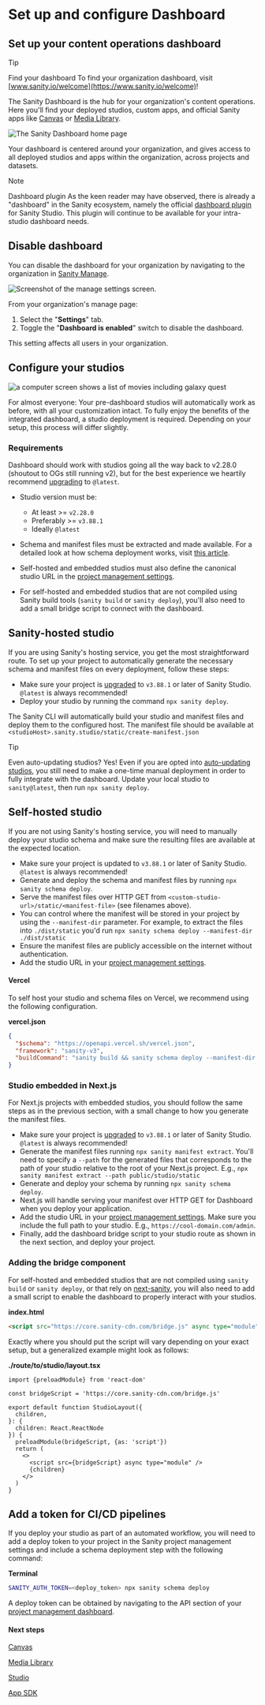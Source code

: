 # Set up and configure Dashboard

## Set up your content operations dashboard

> [!TIP]
> Find your dashboard
> To find your organization dashboard, visit [www.sanity.io/welcome](https://www.sanity.io/welcome)!

The Sanity Dashboard is the hub for your organization's content operations. Here you'll find your deployed studios, custom apps, and official Sanity apps like [Canvas](/docs/canvas) or [Media Library](/docs/media-library).

![The Sanity Dashboard home page](https://cdn.sanity.io/images/3do82whm/next/acb30da7d5120de7fa8c38ad8fd71235098d76b2-1256x965.png)

Your dashboard is centered around your organization, and gives access to all deployed studios and apps within the organization, across projects and datasets.

> [!NOTE]
> Dashboard plugin
> As the keen reader may have observed, there is already a "dashboard" in the Sanity ecosystem, namely the official [dashboard plugin](/docs/studio/dashboard) for Sanity Studio. This plugin will continue to be available for your intra-studio dashboard needs.

## Disable dashboard

You can disable the dashboard for your organization by navigating to the organization in [Sanity Manage](https://www.sanity.io/manage).

![Screenshot of the manage settings screen.](https://cdn.sanity.io/images/3do82whm/next/0d5bc2581522298518ade2793794c8bf25906b1a-2572x1130.png)

From your organization's manage page:

1. Select the "**Settings**" tab.
2. Toggle the "**Dashboard is enabled**" switch to disable the dashboard.

This setting affects all users in your organization.

## Configure your studios

![a computer screen shows a list of movies including galaxy quest](https://cdn.sanity.io/images/3do82whm/next/2c70c211650d4f8368bafef8c24eabbbdebb959e-1250x920.png)

For almost everyone: Your pre-dashboard studios will automatically work as before, with all your customization intact. To fully enjoy the benefits of the integrated dashboard, a studio deployment is required. Depending on your setup, this process will differ slightly.

### Requirements

Dashboard should work with studios going all the way back to v2.28.0 (shoutout to OGs still running v2), but for the best experience we heartily recommend [upgrading](/docs/studio/upgrade) to `@latest`.

- Studio version must be:
  - At least >= `v2.28.0`
  - Preferably >= `v3.88.1`
  - Ideally `@latest`

- Schema and manifest files must be extracted and made available. For a detailed look at how schema deployment works, visit [this article](/docs/apis-and-sdks/schema-deployment).
- Self-hosted and embedded studios must also define the canonical studio URL in the [project management settings](https://sanity.io/manage).
- For self-hosted and embedded studios that are not compiled using Sanity build tools (`sanity build` or `sanity deploy`), you'll also need to add a small bridge script to connect with the dashboard.

## Sanity-hosted studio

If you are using Sanity's hosting service, you get the most straightforward route. To set up your project to automatically generate the necessary schema and manifest files on every deployment, follow these steps:

- Make sure your project is [upgraded](/docs/studio/upgrade) to `v3.88.1` or later of Sanity Studio. `@latest` is always recommended!
- Deploy your studio by running the command `npx sanity deploy`.

The Sanity CLI will automatically build your studio and manifest files and deploy them to the configured host. The manifest file should be available at `<studioHost>.sanity.studio/static/create-manifest.json`

> [!TIP]
> Even auto-updating studios?
> Yes! Even if you are opted into [auto-updating studios](/docs/studio/latest-version-of-sanity), you still need to make a one-time manual deployment in order to fully integrate with the dashboard.
> Update your local studio to `sanity@latest`, then run `npx sanity deploy`.

## Self-hosted studio

If you are not using Sanity's hosting service, you will need to manually deploy your studio schema and make sure the resulting files are available at the expected location.

- Make sure your project is updated to `v3.88.1` or later of Sanity Studio. `@latest` is always recommended!
- Generate and deploy the schema and manifest files by running `npx sanity schema deploy`.
- Serve the manifest files over HTTP GET from `<custom-studio-url>/static/<manifest-file>` (see filenames above).
- You can control where the manifest will be stored in your project by using the `--manifest-dir` parameter. For example, to extract the files into `./dist/static` you'd run `npx sanity schema deploy --manifest-dir ./dist/static`
- Ensure the manifest files are publicly accessible on the internet without authentication.
- Add the studio URL in your [project management settings](https://sanity.io/manage).

#### Vercel

To self host your studio and schema files on Vercel, we recommend using the following configuration.

**vercel.json**

```json
{
  "$schema": "https://openapi.vercel.sh/vercel.json",
  "framework": "sanity-v3",
  "buildCommand": "sanity build && sanity schema deploy --manifest-dir ./dist/static"
}
```

### Studio embedded in Next.js

For Next.js projects with embedded studios, you should follow the same steps as in the previous section, with a small change to how you generate the manifest files.

- Make sure your project is [upgraded](/docs/studio/upgrade) to `v3.88.1` or later of Sanity Studio. `@latest` is always recommended!
- Generate the manifest files running `npx sanity manifest extract`. You'll need to specify a `--path` for the generated files that corresponds to the path of your studio relative to the root of your Next.js project. E.g., `npx sanity manifest extract --path public/studio/static`
- Generate and deploy your schema by running `npx sanity schema deploy`.
- Next.js will handle serving your manifest over HTTP GET for Dashboard when you deploy your application.
- Add the studio URL in your [project management settings](https://sanity.io/manage). Make sure you include the full path to your studio. E.g., `https://cool-domain.com/admin`.
- Finally, add the dashboard bridge script to your studio route as shown in the next section, and deploy your project.

### Adding the bridge component

For self-hosted and embedded studios that are not compiled using `sanity build` or `sanity deploy`, or that rely on [next-sanity](https://github.com/sanity-io/next-sanity), you will also need to add a small script to enable the dashboard to properly interact with your studios.

**index.html**

```html
<script src="https://core.sanity-cdn.com/bridge.js" async type="module" />
```

Exactly where you should put the script will vary depending on your exact setup, but a generalized example might look as follows:

**./route/to/studio/layout.tsx**

```tsx
import {preloadModule} from 'react-dom'

const bridgeScript = 'https://core.sanity-cdn.com/bridge.js'

export default function StudioLayout({
  children,
}: {
  children: React.ReactNode
}) {
  preloadModule(bridgeScript, {as: 'script'})
  return (
    <>
      <script src={bridgeScript} async type="module" />
      {children}
    </>
  )
}
```

## Add a token for CI/CD pipelines

If you deploy your studio as part of an automated workflow, you will need to add a deploy token to your project in the Sanity project management settings and include a schema deployment step with the following command:

**Terminal**

```sh
SANITY_AUTH_TOKEN=<deploy_token> npx sanity schema deploy
```

A deploy token can be obtained by navigating to the API section of your [project management dashboard](https://sanity.io/manage).

#### Next steps

[Canvas](/docs/canvas)

[Media Library](/docs/media-library)

[Studio](/docs/studio)

[App SDK](/docs/app-sdk)
